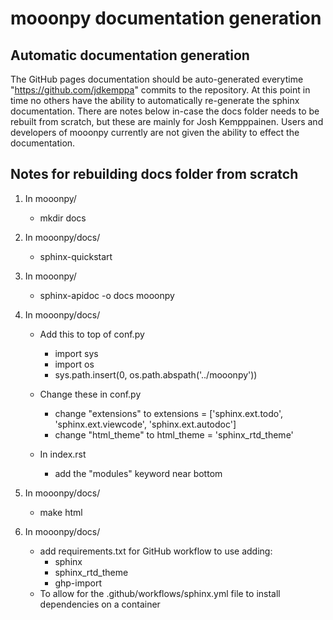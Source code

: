 # mooonpy documentation generation
## Automatic documentation generation
The GitHub pages documentation should be auto-generated everytime "https://github.com/jdkemppa" commits to the repository. At this point in time no others have the ability to automatically re-generate the sphinx documentation. There are notes below in-case the docs folder needs to be 
rebuilt from scratch, but these are mainly for Josh Kempppainen. Users and developers of mooonpy currently are not given the ability to effect the documentation.


## Notes for rebuilding docs folder from scratch
1. In mooonpy/
   * mkdir docs
   
2. In mooonpy/docs/
   * sphinx-quickstart
   
3. In mooonpy/
   * sphinx-apidoc -o docs mooonpy

4. In mooonpy/docs/
   * Add this to top of conf.py
     - import sys
     - import os
     - sys.path.insert(0, os.path.abspath('../mooonpy'))

   * Change these in conf.py
     - change "extensions" to extensions = ['sphinx.ext.todo', 'sphinx.ext.viewcode', 'sphinx.ext.autodoc']
     - change "html_theme" to html_theme = 'sphinx_rtd_theme'

   * In index.rst 
     - add the "modules" keyword near bottom
   
5. In mooonpy/docs/
   * make html

6. In mooonpy/docs/
   * add requirements.txt for GitHub workflow to use adding:
     - sphinx
     - sphinx_rtd_theme
     - ghp-import
   * To allow for the .github/workflows/sphinx.yml file to install dependencies on a container
